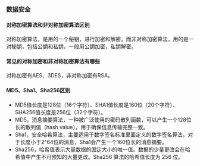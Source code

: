 ### 数据安全

#### 对称加密算法和非对称加密算法区别

对称加密算法，是用的一个秘钥，进行加密和解密。而非对称加密算法，用的是一对秘钥，包括公钥和私钥，一般用公钥加密，私钥解密。


#### 常见的对称加密和非对称加密算法有哪些

对称加密有AES、3DES，非对称加密有RSA。


#### MD5、Sha1、Sha256区别

- MD5值长度是128位（16个字符）、SHA1值长度是160位（20个字符）、SHA256值长度是256位（32个字符）。
- MD5，消息摘要算法，一种被广泛使用的密码散列函数，可以产生一个128位长的散列值（hash value），用于确保信息传输完整一致。
- Sha1，安全哈希算法，主要适用于数字签名标准里面定义的数字签名算法。对于长度小于2^64位的消息，Sha1会产生一个160位长的消息摘要。
- Sha256，哈希值表示大量数据的固定大小的唯一值。数据的少量更改会在哈希值中产生不可预知的大量更改。Sha256 算法的哈希值长度为 256 位。


